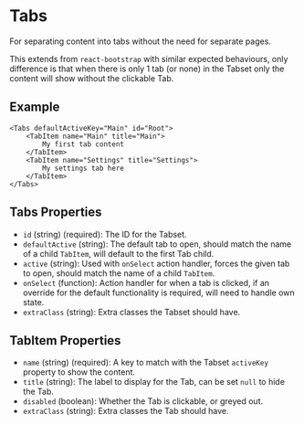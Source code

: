 # Tabs

For separating content into tabs without the need for separate pages.

This extends from `react-bootstrap` with similar expected behaviours, only difference is that when
there is only 1 tab (or none) in the Tabset only the content will show without the clickable Tab.

## Example

```
<Tabs defaultActiveKey="Main" id="Root">
    <TabItem name="Main" title="Main">
        My first tab content
    </TabItem>
    <TabItem name="Settings" title="Settings">
        My settings tab here
    </TabItem>
</Tabs>
```

## Tabs Properties

 * `id` (string) (required): The ID for the Tabset.
 * `defaultActive` (string): The default tab to open, should match the name of a child `TabItem`,
   will default to the first Tab child.
 * `active` (string): Used with `onSelect` action handler, forces the given tab to open, should
   match the name of a child `TabItem`.
 * `onSelect` (function): Action handler for when a tab is clicked, if an override for the default
   functionality is required, will need to handle own state.
 * `extraClass` (string): Extra classes the Tabset should have.

## TabItem Properties

 * `name` (string) (required): A key to match with the Tabset `activeKey` property to show the content.
 * `title` (string): The label to display for the Tab, can be set `null` to hide the Tab.
 * `disabled` (boolean): Whether the Tab is clickable, or greyed out.
 * `extraClass` (string): Extra classes the Tab should have.
